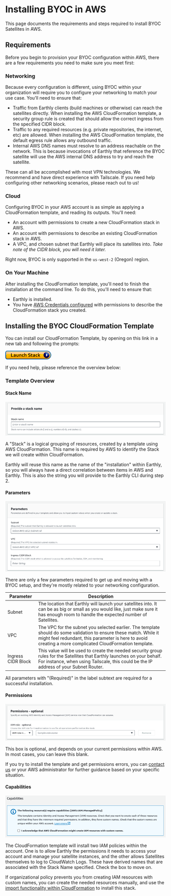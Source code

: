 # Installing BYOC in AWS

This page documents the requirements and steps required to install BYOC Satellites in AWS.

## Requirements
Before you begin to provision your BYOC configuration within AWS, there are a few requirements you need to make sure you meet first:

### Networking
Because every configuration is different, using BYOC within your organization will require you to configure your networking to match your use case. You'll need to ensure that:

* Traffic from Earthly clients (build machines or otherwise) can reach the satellites directly. When installing the AWS CloudFormation template, a security group rule is created that should allow the correct ingress from the specified CIDR block.
* Traffic to any required resources (e.g. private repositories, the internet, etc) are allowed. When installing the AWS CloudFormation template, the default egress rule allows any outbound traffic.
* Internal AWS DNS names must resolve to an address reachable on the network. This is because invocations of Earthly that reference the BYOC satellite will use the AWS internal DNS address to try and reach the satellite. 

These can all be accomplished with most VPN technologies. We recommend and have direct experience with Tailscale. If you need help configuring other networking scenarios, please reach out to us!

### Cloud
Configuring BYOC in your AWS account is as simple as applying a CloudFormation template, and reading its outputs. You'll need:

* An account with permissions to create a new CloudFormation stack in AWS.
* An account with permissions to describe an existing CloudFormation stack in AWS.
* A VPC, and chosen subnet that Earthly will place its satellites into. *Take note of the CIDR block, you will need it later.*

Right now, BYOC is only supported in the `us-west-2` (Oregon) region.

### On Your Machine
After installing the CloudFormation template, you'll need to finish the installation at the command line. To do this, you'll need to ensure that:

* Earthly is installed.
* You have [AWS Credentials configured](https://docs.aws.amazon.com/cli/v1/userguide/cli-configure-files.html) with permissions to describe the CloudFormation stack you created.

## Installing the BYOC CloudFormation Template

You can install our CloudFormation Template, by opening on this link in a new tab and following the prompts:

[<img src="img/cloudformation.png" alt="Launch Stack In us-west-2" title="Launch CloudFormation Stack Quick-Create link" />](https://console.aws.amazon.com/cloudformation/home?region=us-west-2#/stacks/create/review?templateURL=https://production-byoc-installation.s3.us-west-2.amazonaws.com/cloudformation-byoc-installation.yaml)

If you need help, please reference the overview below:

### Template Overview

#### Stack Name
<img src="img/cloudformation-stack-name.png" alt="The AWS Stack Name box in CloudFormation with a single text field for inputting the stack name" title="Provide A stack name"/>

A "Stack" is a logical grouping of resources, created by a template using AWS CloudFormation. This name is required by AWS to identify the Stack we will create within CloudFormation.

Earthly will reuse this name as the name of the "installation" within Earthly, so you will always have a direct correlation between items in AWS and Earthly. This is also the string you will provide to the Earthly CLI during step 2.

#### Parameters
<img src="img/cloudformation-stack-params.png" alt="The Parameters box for the CloudFormation template. It contains input fields for a Subnet ID, VPC ID, and an Ingress CIDR Block." title="Parameters" />

There are only a few parameters required to get up and moving with a BYOC setup, and they're mostly related to your networking configuration.

| Parameter          | Description                                                                                                                                                                                                                    |
|--------------------|--------------------------------------------------------------------------------------------------------------------------------------------------------------------------------------------------------------------------------|
| Subnet             | The location that Earthly will launch your satellites into. It can be as big or small as you would like, just make sure it has enough room to handle the expected number of Satellites.                                        |
| VPC                | The VPC for the subnet you selected earlier. The template should do some validation to ensure these match. While it might feel redundant, this parameter is here to avoid creating a more complicated CloudFormation template. |
| Ingress CIDR Block | This value will be used to create the needed security group rules for the Satellites that Earthly launches on your behalf. For instance, when using Tailscale, this could be the IP address of your Subnet Router.             |

All parameters with "(Required)" in the label subtext are required for a successful installation.

#### Permissions
<img src="img/cloudformation-stack-permissions.png" alt="The Permissions box for the CloudFormation template. It allows the user to specify an AWS role for the CloudFormation service to use when installing the template." title="Permissions - optional" />

This box is optional, and depends on your current permissions within AWS. In most cases, you can leave this blank.

If you try to install the template and get permissions errors, you can [contact us](https://earthly.dev/slack) or your AWS administrator for further guidance based on your specific situation.

#### Capabilities
<img src="img/cloudformation-stack-capabilities.png" alt="The Capabilities section for the CloudFormation template. It informs the user that the template requires the AWS::IAM::ManagedPolicy capability, and will install IAM resources with custom names." title="Capabilites" />

The CloudFormation template will install two IAM policies within the account. One is to allow Earthly the permissions it needs to access your account and manage your satellite instances, and the other allows Satellites themselves to log to CloudWatch Logs. These have derived names that are associated with the Stack Name specified. Check the box to move on.

If organizational policy prevents you from creating IAM resources with custom names, you can create the needed resources manually, and use the [import functionality within CloudFormation](https://docs.aws.amazon.com/AWSCloudFormation/latest/UserGuide/resource-import.html) to install this stack.
